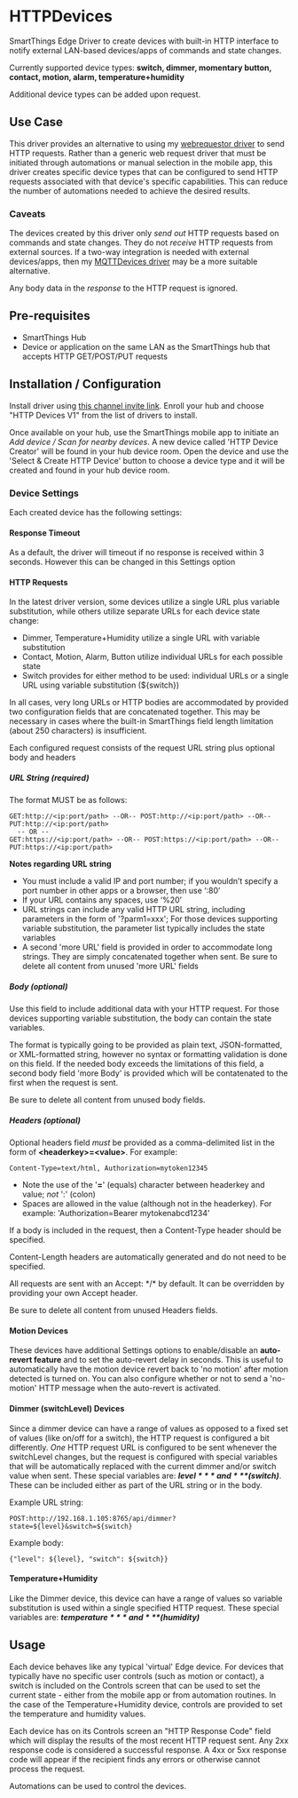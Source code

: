 # HTTPDevices
SmartThings Edge Driver to create devices with built-in HTTP interface to notify external LAN-based devices/apps of commands and state changes.

Currently supported device types:  **switch, dimmer, momentary button, contact, motion, alarm, temperature+humidity**

Additional device types can be added upon request.

## Use Case

This driver provides an alternative to using my [webrequestor driver](https://github.com/toddaustin07/webrequestor) to send HTTP requests.  Rather than a generic web request driver that must be initiated through automations or manual selection in the mobile app, this driver creates specific device types that can be configured to send HTTP requests associated with that device's specific capabilities.  This can reduce the number of automations needed to achieve the desired results.

### Caveats

The devices created by this driver only *send out* HTTP requests based on commands and state changes.  They do not *receive* HTTP requests from external sources.  If a two-way integration is needed with external devices/apps, then my [MQTTDevices driver](https://github.com/toddaustin07/MQTTDevices) may be a more suitable alternative.

Any body data in the *response* to the HTTP request is ignored.


## Pre-requisites
* SmartThings Hub
* Device or application on the same LAN as the SmartThings hub that accepts HTTP GET/POST/PUT requests

## Installation / Configuration
Install driver using [this channel invite link](https://bestow-regional.api.smartthings.com/invite/Q1jP7BqnNNlL).  Enroll your hub and choose "HTTP Devices V1" from the list of drivers to install.

Once available on your hub, use the SmartThings mobile app to initiate an *Add device / Scan for nearby devices*. A new device called 'HTTP Device Creator' will be found in your hub device room.  Open the device and use the 'Select & Create HTTP Device' button to choose a device type and it will be created and found in your hub device room.

### Device Settings

Each created device has the following settings:

#### Response Timeout
As a default, the driver will timeout if no response is received within 3 seconds. However this can be changed in this Settings option

#### HTTP Requests
In the latest driver version, some devices utilize a single URL plus variable substitution, while others utilize separate URLs for each device state change:
* Dimmer, Temperature+Humidity utilize a single URL with variable substitution
* Contact, Motion, Alarm, Button utilize individual URLs for each possible state
* Switch provides for either method to be used: individual URLs or a single URL using variable substitution (${switch})

In all cases, very long URLs or HTTP bodies are accommodated by provided two configuration fields that are concatenated together.  This may be necessary in cases where the built-in SmartThings field length limitation (about 250 characters) is insufficient.

Each configured request consists of the request URL string plus optional body and headers
##### URL String (required)
The format MUST be as follows:
```
GET:http://<ip:port/path> --OR-- POST:http://<ip:port/path> --OR-- PUT:http://<ip:port/path>
  -- OR --
GET:https://<ip:port/path> --OR-- POST:https://<ip:port/path> --OR-- PUT:https://<ip:port/path>
```
**Notes regarding URL string**
* You must include a valid IP and port number; if you wouldn’t specify a port number in other apps or a browser, then use ‘:80’
* If your URL contains any spaces, use ‘%20’
* URL strings can include any valid HTTP URL string, including parameters in the form of '?parm1=xxx'; For those devices supporting variable substitution, the parameter list typically includes the state variables
* A second 'more URL' field is provided in order to accommodate long strings.  They are simply concatenated together when sent.  Be sure to delete all content from unused 'more URL' fields

##### Body (optional)
Use this field to include additional data with your HTTP request. For those devices supporting variable substitution, the body can contain the state variables.

The format is typically going to be provided as plain text, JSON-formatted, or XML-formatted string, however no syntax or formatting validation is done on this field. If the needed body exceeds the limitations of this field, a second body field 'more Body' is provided which will be contatenated to the first when the request is sent.

Be sure to delete all content from unused body fields.

##### Headers (optional)
Optional headers field *must* be provided as a comma-delimited list in the form of **\<headerkey\>=\<value\>**. For example:

```
Content-Type=text/html, Authorization=mytoken12345
```
    
  * Note the use of the '**=**' (equals) character between headerkey and value; *not* ':' (colon)
  * Spaces are allowed in the value (although not in the headerkey). For example: 'Authorization=Bearer mytokenabcd1234'

If a body is included in the request, then a Content-Type header should be specified.

Content-Length headers are automatically generated and do not need to be specified.

All requests are sent with an Accept: \*/\* by default.  It can be overridden by providing your own Accept header.

Be sure to delete all content from unused Headers fields.
    
#### Motion Devices

These devices have additional Settings options to enable/disable an **auto-revert feature** and to set the auto-revert delay in seconds.  This is useful to automatically have the motion device revert back to 'no motion' after motion detected is turned on.  You can also configure whether or not to send a 'no-motion' HTTP message when the auto-revert is activated.

#### Dimmer (switchLevel) Devices
Since a dimmer device can have a range of values as opposed to a fixed set of values (like on/off for a switch), the HTTP request is configured a bit differently. *One* HTTP request URL is configured to be sent whenever the switchLevel changes, but the request is configured with special variables that will be automatically replaced with the current dimmer and/or switch value when sent.  These special variables are: ***${level}*** and ***$(switch)***.  These can be included either as part of the URL string or in the body.

Example URL string:
```
POST:http://192.168.1.105:8765/api/dimmer?state=${level}&switch=${switch}
```
Example body:
```
{"level": ${level}, "switch": ${switch}}
```

#### Temperature+Humidity
Like the Dimmer device, this device can have a range of values so variable substitution is used within a single specified HTTP request.  These special variables are: ***${temperature}*** and ***$(humidity)***


## Usage

Each device behaves like any typical 'virtual' Edge device.  For devices that typically have no specific user controls (such as motion or contact), a switch is included on the Controls screen that can be used to set the current state - either from the mobile app or from automation routines.  In the case of the Temperature+Humidity device, controls are provided to set the temperature and humidity values.

Each device has on its Controls screen an "HTTP Response Code" field which will display the results of the most recent HTTP request sent. Any 2xx response code is considered a successful response.  A 4xx or 5xx response code will appear if the recipient finds any errors or otherwise cannot process the request. 

Automations can be used to control the devices.
